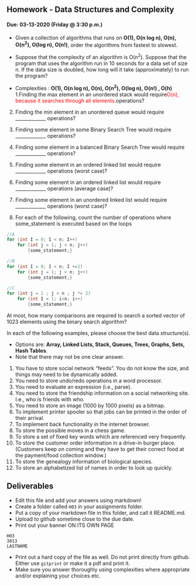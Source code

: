 ## Homework - Data Structures and Complexity
#### Due: 03-13-2020 (Friday @ 3:30 p.m.)

- Given a collection of algorithms that runs on **O(1), O(n log n), O(n), O(n<sup>2</sup>), O(log n), O(n!)**, order the algorithms from fastest to slowest.
- Suppose that the complexity of an algorithm is O(n<sup>2</sup>). Suppose that the program that uses the algorithm run in 10 seconds for a data set of size n. If the data size is doubled, how long will it take (approximately) to run the program? 


- Complexities : **O(1), O(n log n), O(n), O(n<sup>2</sup>), O(log n), O(n!) , O(h)**
1.Finding the max element in an unordered stack would require<font color="red">O(n), because it searches through all elements.</font>operations?
2. Finding the min element in an unordered queue would require _____________ operations?
3. Finding some element in some Binary Search Tree would require _____________ operations?
4. Finding some element in a balanced Binary Search Tree would require _____________ operations?
5. Finding some element in an ordered linked list would require _____________ operations (worst case)?
6. Finding some element in an ordered linked list would require _____________ operations (average case)?
7. Finding some element in an unordered linked list would require _____________ operations (worst case)?


8. For each of the following, count the number of operations where some_statement is executed based on the loops

```cpp
//A
for (int I = 0; I < n; I++)
    for (int j = 1; j < n; j++)
        {some_statement;}
```

```cpp
//B
for (int I = 0; I < n; I +=2)
    for (int j = 1; j < n; j++)
        {some_statement;}
```

```cpp
//C
for (int j = 1 ; j < n ; j *= 2)
    for (int I = 1; i<n; i++)
        {some_statement;} 
```

At most, how many comparisons are required to search a sorted vector of 1023 elements using the binary
search algorithm?

In each of the following examples, please choose the best data structure(s).
- Options are: **Array, Linked Lists, Stack, Queues, Trees, Graphs, Sets, Hash Tables**. 
- Note that there may not be one clear answer.

1. You have to store social network “feeds”. You do not know the size, and things may need to be dynamically added.
2. You need to store undo/redo operations in a word processor.
3. You need to evaluate an expression (i.e., parse).
4. You need to store the friendship information on a social networking site. I.e., who is friends with who.
5. You need to store an image (1000 by 1000 pixels) as a bitmap.
6. To implement printer spooler so that jobs can be printed in the order of their arrival.
7. To implement back functionality in the internet browser.
8. To store the possible moves in a chess game.
9. To store a set of fixed key words which are referenced very frequently.
10. To store the customer order information in a drive-in burger place. (Customers keep on coming and they have to get their correct food at the payment/food collection window.)
11. To store the genealogy information of biological species.
12. To store an alphabetized list of names in order to look up quickly.


## Deliverables

- Edit this file and add your answers using markdown!
- Create a folder called `H03` in your assignments folder.
- Put a copy of your markdown file in this folder, and call it README.md.
- Upload to github sometime close to the due date.
- Print out your banner ON ITS OWN PAGE

```
H03
3013
LASTNAME
```

- Print out a hard copy of the file as well. Do not print directly from github. Either use `gitprint` or make it a pdf and print it.
- Make sure you answer thoroughly using complexities where appropriate and/or explaining your choices etc.
